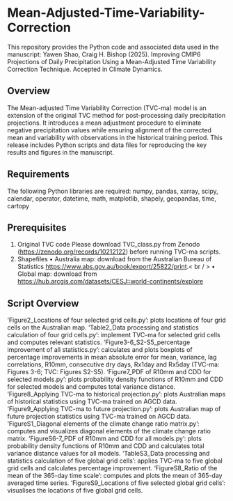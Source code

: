 # Mean-Adjusted-Time-Variability-Correction

This repository provides the Python code and associated data used in the manuscript:
Yawen Shao, Craig H. Bishop (2025). Improving CMIP6 Projections of Daily Precipitation Using a Mean-Adjusted Time Variability Correction Technique. Accepted in Climate Dynamics.

## Overview
The Mean-adjusted Time Variability Correction (TVC-ma) model is an extension of the original TVC method for post-processing daily precipitation projections. It introduces a mean adjustment procedure to eliminate negative precipitation values while ensuring alignment of the corrected mean and variability with observations in the historical training period.
This release includes Python scripts and data files for reproducing the key results and figures in the manuscript.

## Requirements
The following Python libraries are required:
numpy, pandas, xarray, scipy, calendar, operator, datetime, math, matplotlib, shapely, geopandas, time, cartopy

## Prerequisites
1.	Original TVC code
Please download TVC_class.py from Zenodo (https://zenodo.org/records/10212122) before running TVC-ma scripts.
2.	Shapefiles
•	Australia map: download from the Australian Bureau of Statistics https://www.abs.gov.au/book/export/25822/print.< br / >
•	Global map: download from https://hub.arcgis.com/datasets/CESJ::world-continents/explore

## Script Overview
‘Figure2_Locations of four selected grid cells.py’: plots locations of four grid cells on the Australian map.
‘Table2_Data processing and statistics calculation of four grid cells.py’: implement TVC-ma for selected grid cells and computes relevant statistics.
‘Figure3-6_S2-S5_percentage improvement of all statistics.py’: calculates and plots boxplots of percentage improvements in mean absolute error for mean, variance, lag correlations, R10mm, consecutive dry days, Rx1day and Rx5day (TVC-ma: Figures 3-6; TVC: Figures S2-S5).
‘Figure7_PDF of R10mm and CDD for selected models.py’: plots probability density functions of R10mm and CDD for selected models and computes total variance distance.
‘Figure8_Applying TVC-ma to historical projection.py’: plots Australian maps of historical statistics using TVC-ma trained on AGCD data. 
‘Figure9_Applying TVC-ma to future projection.py’: plots Australian map of future projection statistics using TVC-ma trained on AGCD data. 
‘FigureS1_Diagonal elements of the climate change ratio matrix.py’: computes and visualizes diagonal elements of the climate change ratio matrix.
‘FigureS6-7_PDF of R10mm and CDD for all models.py’: plots probability density functions of R10mm and CDD and calculates total variance distance values for all models.
‘TableS3_Data processing and statistics calculation of five global grid cells’: applies TVC-ma to five global grid cells and calculates percentage improvement.
‘FigureS8_Ratio of the mean of the 365-day time scale’: computes and plots the mean of 365-day averaged time series.
‘FigureS9_Locations of five selected global grid cells’: visualises the locations of five global grid cells.
